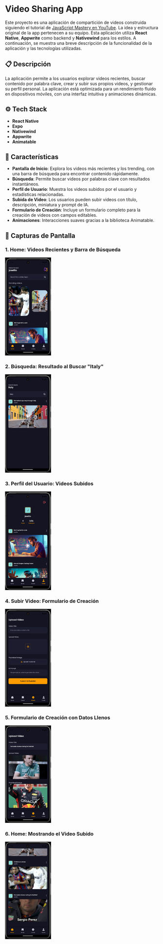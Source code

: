 # Video Sharing App

Este proyecto es una aplicación de compartición de videos construida siguiendo el tutorial de [JavaScript Mastery en YouTube](https://www.youtube.com/c/JavaScriptMastery). La idea y estructura original de la app pertenecen a su equipo. Esta aplicación utiliza **React Native**, **Appwrite** como backend y **Nativewind** para los estilos. A continuación, se muestra una breve descripción de la funcionalidad de la aplicación y las tecnologías utilizadas.

## 📋 Descripción

La aplicación permite a los usuarios explorar videos recientes, buscar contenido por palabra clave, crear y subir sus propios videos, y gestionar su perfil personal. La aplicación está optimizada para un rendimiento fluido en dispositivos móviles, con una interfaz intuitiva y animaciones dinámicas.

## ⚙️ Tech Stack

-   **React Native**
-   **Expo**
-   **Nativewind**
-   **Appwrite**
-   **Animatable**

## 🔋 Características

-   **Pantalla de Inicio**: Explora los videos más recientes y los trending, con una barra de búsqueda para encontrar contenido rápidamente.
-   **Búsqueda**: Permite buscar videos por palabras clave con resultados instantáneos.
-   **Perfil de Usuario**: Muestra los videos subidos por el usuario y estadísticas relacionadas.
-   **Subida de Video**: Los usuarios pueden subir videos con título, descripción, miniatura y prompt de IA.
-   **Formulario de Creación**: Incluye un formulario completo para la creación de videos con campos editables.
-   **Animaciones**: Interacciones suaves gracias a la biblioteca Animatable.

## 🤸 Capturas de Pantalla

### 1. Home: Videos Recientes y Barra de Búsqueda

<img src="./assets/readme/1.png" alt="Home" width="30%">

### 2. Búsqueda: Resultado al Buscar "Italy"

<img src="./assets/readme/2.png" alt="Búsqueda" width="30%">

### 3. Perfil del Usuario: Videos Subidos

<img src="./assets/readme/3.png" alt="Perfil" width="30%">

### 4. Subir Video: Formulario de Creación

<img src="./assets/readme/4.png" alt="Subir Video" width="30%">

### 5. Formulario de Creación con Datos Llenos

<img src="./assets/readme/5.png" alt="Formulario Lleno" width="30%">

### 6. Home: Mostrando el Video Subido

<img src="./assets/readme/6.png" alt="Video Creado" width="30%">
